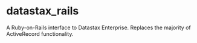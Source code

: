 datastax_rails
==============

A Ruby-on-Rails interface to Datastax Enterprise.  Replaces the majority of ActiveRecord functionality.